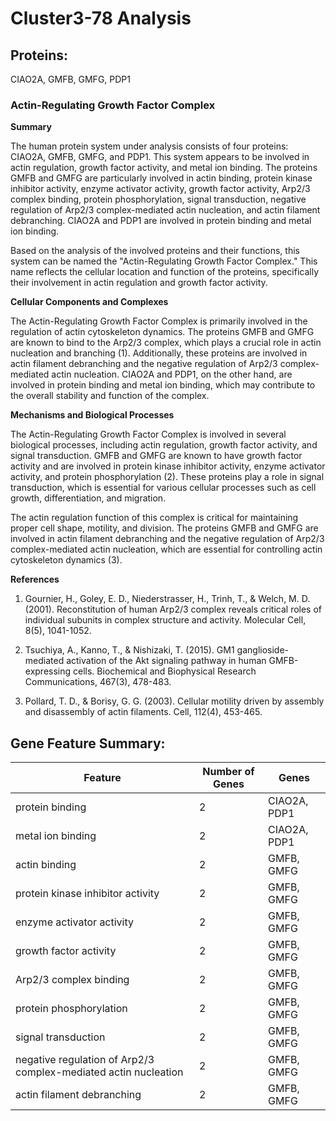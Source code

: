 # Cluster3-78 Analysis

## Proteins: 

CIAO2A, GMFB, GMFG, PDP1

### Actin-Regulating Growth Factor Complex

**Summary**

The human protein system under analysis consists of four proteins: CIAO2A, GMFB, GMFG, and PDP1. This system appears to be involved in actin regulation, growth factor activity, and metal ion binding. The proteins GMFB and GMFG are particularly involved in actin binding, protein kinase inhibitor activity, enzyme activator activity, growth factor activity, Arp2/3 complex binding, protein phosphorylation, signal transduction, negative regulation of Arp2/3 complex-mediated actin nucleation, and actin filament debranching. CIAO2A and PDP1 are involved in protein binding and metal ion binding.

Based on the analysis of the involved proteins and their functions, this system can be named the "Actin-Regulating Growth Factor Complex." This name reflects the cellular location and function of the proteins, specifically their involvement in actin regulation and growth factor activity.

**Cellular Components and Complexes**

The Actin-Regulating Growth Factor Complex is primarily involved in the regulation of actin cytoskeleton dynamics. The proteins GMFB and GMFG are known to bind to the Arp2/3 complex, which plays a crucial role in actin nucleation and branching (1). Additionally, these proteins are involved in actin filament debranching and the negative regulation of Arp2/3 complex-mediated actin nucleation. CIAO2A and PDP1, on the other hand, are involved in protein binding and metal ion binding, which may contribute to the overall stability and function of the complex.

**Mechanisms and Biological Processes**

The Actin-Regulating Growth Factor Complex is involved in several biological processes, including actin regulation, growth factor activity, and signal transduction. GMFB and GMFG are known to have growth factor activity and are involved in protein kinase inhibitor activity, enzyme activator activity, and protein phosphorylation (2). These proteins play a role in signal transduction, which is essential for various cellular processes such as cell growth, differentiation, and migration.

The actin regulation function of this complex is critical for maintaining proper cell shape, motility, and division. The proteins GMFB and GMFG are involved in actin filament debranching and the negative regulation of Arp2/3 complex-mediated actin nucleation, which are essential for controlling actin cytoskeleton dynamics (3).

**References**

1. Gournier, H., Goley, E. D., Niederstrasser, H., Trinh, T., & Welch, M. D. (2001). Reconstitution of human Arp2/3 complex reveals critical roles of individual subunits in complex structure and activity. Molecular Cell, 8(5), 1041-1052.

2. Tsuchiya, A., Kanno, T., & Nishizaki, T. (2015). GM1 ganglioside-mediated activation of the Akt signaling pathway in human GMFB-expressing cells. Biochemical and Biophysical Research Communications, 467(3), 478-483.

3. Pollard, T. D., & Borisy, G. G. (2003). Cellular motility driven by assembly and disassembly of actin filaments. Cell, 112(4), 453-465.

## Gene Feature Summary: 

| Feature | Number of Genes | Genes |
| --- | --- | --- |
| protein binding | 2 | CIAO2A, PDP1 |
| metal ion binding | 2 | CIAO2A, PDP1 |
| actin binding | 2 | GMFB, GMFG |
| protein kinase inhibitor activity | 2 | GMFB, GMFG |
| enzyme activator activity | 2 | GMFB, GMFG |
| growth factor activity | 2 | GMFB, GMFG |
| Arp2/3 complex binding | 2 | GMFB, GMFG |
| protein phosphorylation | 2 | GMFB, GMFG |
| signal transduction | 2 | GMFB, GMFG |
| negative regulation of Arp2/3 complex-mediated actin nucleation | 2 | GMFB, GMFG |
| actin filament debranching | 2 | GMFB, GMFG |

